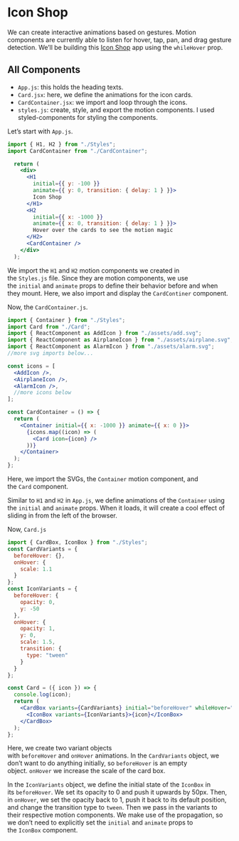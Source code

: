 # Icon Shop

We can create interactive animations based on gestures. Motion components are currently able to listen for hover, tap, pan, and drag gesture detection. We’ll be building this [Icon Shop](https://codesandbox.io/s/icon-shop-0t3qg) app using the `whileHover` prop.

## All Components

- `App.js`: this holds the heading texts.
- `Card.jsx`: here, we define the animations for the icon cards.
- `CardContainer.jsx`: we import and loop through the icons.
- `styles.js`: create, style, and export the motion components. I used styled-components for styling the components.

Let’s start with `App.js`.

```jsx
import { H1, H2 } from "./Styles";
import CardContainer from "./CardContainer";

  return (
    <div>
      <H1 
        initial={{ y: -100 }} 
        animate={{ y: 0, transition: { delay: 1 } }}>
        Icon Shop
      </H1>
      <H2 
        initial={{ x: -1000 }} 
        animate={{ x: 0, transition: { delay: 1 } }}>
        Hover over the cards to see the motion magic
      </H2>
      <CardContainer />
    </div>
  );
```

We import the `H1` and `H2` motion components we created in the `Styles.js` file. Since they are motion components, we use the `initial` and `animate` props to define their behavior before and when they mount. Here, we also import and display the `CardContiner` component.

Now, the `CardContainer.js`.

```jsx
import { Container } from "./Styles";
import Card from "./Card";
import { ReactComponent as AddIcon } from "./assets/add.svg";
import { ReactComponent as AirplaneIcon } from "./assets/airplane.svg";
import { ReactComponent as AlarmIcon } from "./assets/alarm.svg";
//more svg imports below...

const icons = [
  <AddIcon />,
  <AirplaneIcon />,
  <AlarmIcon />,
  //more icons below
];

const CardContainer = () => {
  return (
    <Container initial={{ x: -1000 }} animate={{ x: 0 }}>
      {icons.map((icon) => (
        <Card icon={icon} />
      ))}
    </Container>
  );
};
```

Here, we import the SVGs, the `Container` motion component, and the `Card` component.

Similar to `H1` and `H2` in `App.js`, we define animations of the `Container` using the `initial` and `animate` props. When it loads, it will create a cool effect of sliding in from the left of the browser.

Now, `Card.js`

```jsx
import { CardBox, IconBox } from "./Styles";
const CardVariants = {
  beforeHover: {},
  onHover: {
    scale: 1.1
  }
};
const IconVariants = {
  beforeHover: {
    opacity: 0,
    y: -50
  },
  onHover: {
    opacity: 1,
    y: 0,
    scale: 1.5,
    transition: {
      type: "tween"
    }
  }
};

const Card = ({ icon }) => {
  console.log(icon);
  return (
    <CardBox variants={CardVariants} initial="beforeHover" whileHover="onHover">
      <IconBox variants={IconVariants}>{icon}</IconBox>
    </CardBox>
  );
};
```

Here, we create two variant objects with `beforeHover` and `onHover` animations. In the `CardVariants` object, we don’t want to do anything initially, so `beforeHover` is an empty object. `onHover` we increase the scale of the card box.

In the `IconVariants` object, we define the initial state of the `IconBox` in its `beforeHover`. We set its opacity to 0 and push it upwards by 50px. Then, in `onHover`, we set the opacity back to 1, push it back to its default position, and change the transition type to `tween`. Then we pass in the variants to their respective motion components. We make use of the propagation, so we don’t need to explicitly set the `initial` and `animate` props to the `IconBox` component.